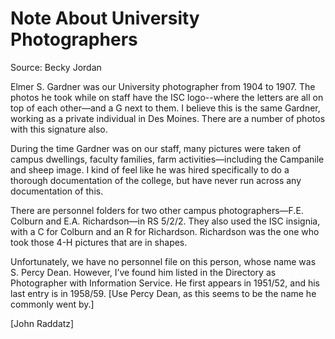 Note About University Photographers
===================================

Source: Becky Jordan

Elmer S. Gardner was our University photographer from 1904 to 1907.  The photos he took while on staff have the ISC logo--where the letters are all on top of each other—and a G next to them.  I believe this is the same Gardner, working as a private individual in Des Moines.  There are a number of photos with this signature also.

During the time Gardner was on our staff, many pictures were taken of campus dwellings, faculty families, farm activities—including the Campanile and sheep image.  I kind of feel like he was hired specifically to do a thorough documentation of the college, but have never run across any documentation of this.

There are personnel folders for two other campus photographers—F.E. Colburn and E.A. Richardson—in RS 5/2/2.  They also used the ISC insignia, with a C for Colburn and an R for Richardson.  Richardson was the one who took those 4-H pictures that are in shapes.

Unfortunately, we have no personnel file on this person, whose name was S. Percy Dean.  However, I’ve found him listed in the Directory as Photographer with Information Service.  He first appears in 1951/52, and his last entry is in 1958/59. [Use Percy Dean, as this seems to be the name he commonly went by.]

[John Raddatz]
